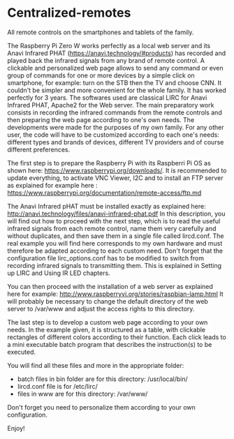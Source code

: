 # Centralized-remotes
All remote controls on the smartphones and tablets of the family.

The Raspberry Pi Zero W works perfectly as a local web server and its Anavi Infrared PHAT (https://anavi.technology/#products) has recorded and played back the infrared signals from any brand of remote control.
A clickable and personalized web page allows to send any command or even group of commands for one or more devices by a simple click on smartphone, for example: turn on the STB then the TV and choose CNN. It couldn't be simpler and more convenient for the whole family. It has worked perfectly for 3 years.
The softwares used are classical LIRC for Anavi Infrared PHAT, Apache2 for the Web server. The main preparatory work consists in recording the infrared commands from the remote controls and then preparing the web page according to one's own needs.
The developments were made for the purposes of my own family. For any other user, the code will have to be customized according to each one's needs: different types and brands of devices, different TV providers and of course different preferences.

The first step is to prepare the Raspberry Pi with its Raspberri Pi OS as shown here: https://www.raspberrypi.org/downloads/.
It is recommended to update everything, to activate VNC Viewer, I2C and to install an FTP server as explained for example here :
https://www.raspberrypi.org/documentation/remote-access/ftp.md 

The Anavi Infrared pHAT must be installed exactly as explained here:
http://anavi.technology/files/anavi-infrared-phat.pdf
In this description, you will find out how to proceed with the next step, which is to read the useful infrared signals from each remote control, name them very carefully and without duplicates, and then save them in a single file called lircd.conf. The real example you will find here corresponds to my own hardware and must therefore be adapted according to each custom need.
Don't forget that the configuration file lirc_options.conf has to be modified to switch from recording infrared signals to transmitting them. This is explained in Setting up LIRC and Using IR LED chapters.

You can then proceed with the installation of a web server as explained here for example:
http://www.raspberryvi.org/stories/raspbian-lamp.html 
It will probably be necessary to change the default directory of the web server to /var/www and adjust the access rights to this directory.

The last step is to develop a custom web page according to your own needs. In the example given, it is structured as a table, with clickable rectangles of different colors according to their function.
Each click leads to a mini executable batch program that describes the instruction(s) to be executed.

You will find all these files and more in the appropriate folder:
- batch files in bin folder are for this directory: /usr/local/bin/ 
- lircd.conf file is for /etc/lirc/
- files in www are for this directory: /var/www/

Don't forget you need to personalize them according to your own configuration.

Enjoy!

 
 
